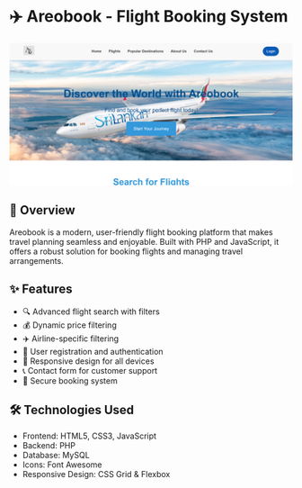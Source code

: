 # ✈️ Areobook - Flight Booking System

![Areobook Banner](images/areobook.png)

## 🌟 Overview
Areobook is a modern, user-friendly flight booking platform that makes travel planning seamless and enjoyable. Built with PHP and JavaScript, it offers a robust solution for booking flights and managing travel arrangements.

## ✨ Features
- 🔍 Advanced flight search with filters
- 💰 Dynamic price filtering
- ✈️ Airline-specific filtering
- 👤 User registration and authentication
- 📱 Responsive design for all devices
- 📞 Contact form for customer support
- 🎫 Secure booking system

## 🛠️ Technologies Used
- Frontend: HTML5, CSS3, JavaScript
- Backend: PHP
- Database: MySQL
- Icons: Font Awesome
- Responsive Design: CSS Grid & Flexbox
